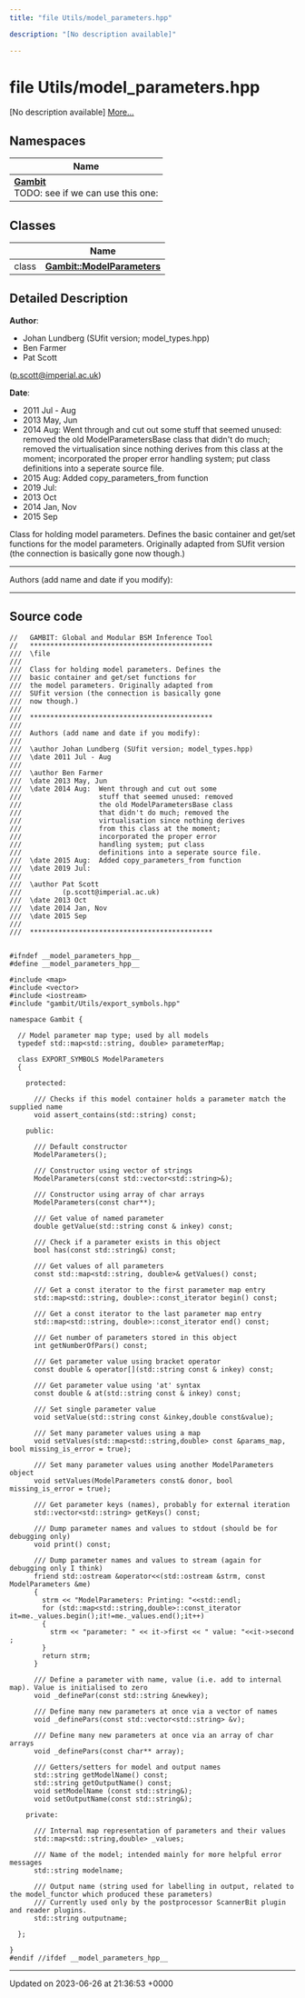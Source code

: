 ```yaml
---
title: "file Utils/model_parameters.hpp"

description: "[No description available]"

---
```


# file Utils/model_parameters.hpp

[No description available] [More...](#detailed-description)

## Namespaces

| Name           |
| -------------- |
| **[Gambit](/documentation/code/namespaces/namespacegambit/)** <br>TODO: see if we can use this one:  |

## Classes

|                | Name           |
| -------------- | -------------- |
| class | **[Gambit::ModelParameters](/documentation/code/classes/classgambit_1_1modelparameters/)**  |

## Detailed Description


**Author**: 

  * Johan Lundberg (SUfit version; model_types.hpp) 
  * Ben Farmer 
  * Pat Scott 

 ([p.scott@imperial.ac.uk](mailto:p.scott@imperial.ac.uk)) 


**Date**: 

  * 2011 Jul - Aug
  * 2013 May, Jun 
  * 2014 Aug: Went through and cut out some stuff that seemed unused: removed the old ModelParametersBase class that didn't do much; removed the virtualisation since nothing derives from this class at the moment; incorporated the proper error handling system; put class definitions into a seperate source file. 
  * 2015 Aug: Added copy_parameters_from function 
  * 2019 Jul: 
  * 2013 Oct 
  * 2014 Jan, Nov 
  * 2015 Sep


Class for holding model parameters. Defines the basic container and get/set functions for the model parameters. Originally adapted from SUfit version (the connection is basically gone now though.)



------------------

Authors (add name and date if you modify):



------------------




## Source code

```
//   GAMBIT: Global and Modular BSM Inference Tool
//   *********************************************
///  \file
///
///  Class for holding model parameters. Defines the
///  basic container and get/set functions for
///  the model parameters. Originally adapted from
///  SUfit version (the connection is basically gone 
///  now though.)
///
///  *********************************************
///
///  Authors (add name and date if you modify):
///   
///  \author Johan Lundberg (SUfit version; model_types.hpp)
///  \date 2011 Jul - Aug
///
///  \author Ben Farmer
///  \date 2013 May, Jun 
///  \date 2014 Aug:  Went through and cut out some 
///                   stuff that seemed unused: removed
///                   the old ModelParametersBase class
///                   that didn't do much; removed the
///                   virtualisation since nothing derives
///                   from this class at the moment; 
///                   incorporated the proper error 
///                   handling system; put class 
///                   definitions into a seperate source file.
///  \date 2015 Aug:  Added copy_parameters_from function
///  \date 2019 Jul:  
///
///  \author Pat Scott  
///          (p.scott@imperial.ac.uk)
///  \date 2013 Oct
///  \date 2014 Jan, Nov
///  \date 2015 Sep
///
///  *********************************************


#ifndef __model_parameters_hpp__
#define __model_parameters_hpp__

#include <map>
#include <vector>
#include <iostream>
#include "gambit/Utils/export_symbols.hpp"

namespace Gambit {

  // Model parameter map type; used by all models
  typedef std::map<std::string, double> parameterMap;

  class EXPORT_SYMBOLS ModelParameters
  {

    protected:

      /// Checks if this model container holds a parameter match the supplied name
      void assert_contains(std::string) const;

    public:

      /// Default constructor
      ModelParameters();

      /// Constructor using vector of strings
      ModelParameters(const std::vector<std::string>&);
    
      /// Constructor using array of char arrays
      ModelParameters(const char**);
   
      /// Get value of named parameter 
      double getValue(std::string const & inkey) const;

      /// Check if a parameter exists in this object
      bool has(const std::string&) const;

      /// Get values of all parameters
      const std::map<std::string, double>& getValues() const;
   
      /// Get a const iterator to the first parameter map entry
      std::map<std::string, double>::const_iterator begin() const;

      /// Get a const iterator to the last parameter map entry
      std::map<std::string, double>::const_iterator end() const;

      /// Get number of parameters stored in this object
      int getNumberOfPars() const;

      /// Get parameter value using bracket operator
      const double & operator[](std::string const & inkey) const;

      /// Get parameter value using 'at' syntax
      const double & at(std::string const & inkey) const;

      /// Set single parameter value
      void setValue(std::string const &inkey,double const&value);
  
      /// Set many parameter values using a map
      void setValues(std::map<std::string,double> const &params_map, bool missing_is_error = true);

      /// Set many parameter values using another ModelParameters object
      void setValues(ModelParameters const& donor, bool missing_is_error = true);

      /// Get parameter keys (names), probably for external iteration
      std::vector<std::string> getKeys() const;

      /// Dump parameter names and values to stdout (should be for debugging only)
      void print() const;

      /// Dump parameter names and values to stream (again for debugging only I think)
      friend std::ostream &operator<<(std::ostream &strm, const ModelParameters &me)
      {
        strm << "ModelParameters: Printing: "<<std::endl;
        for (std::map<std::string,double>::const_iterator it=me._values.begin();it!=me._values.end();it++)
        {
          strm << "parameter: " << it->first << " value: "<<it->second ;
        }
        return strm;
      }

      /// Define a parameter with name, value (i.e. add to internal map). Value is initialised to zero
      void _definePar(const std::string &newkey);

      /// Define many new parameters at once via a vector of names
      void _definePars(const std::vector<std::string> &v);

      /// Define many new parameters at once via an array of char arrays
      void _definePars(const char** array);

      /// Getters/setters for model and output names
      std::string getModelName() const;
      std::string getOutputName() const;
      void setModelName (const std::string&);
      void setOutputName(const std::string&);
 
    private:

      /// Internal map representation of parameters and their values
      std::map<std::string,double> _values;

      /// Name of the model; intended mainly for more helpful error messages
      std::string modelname;

      /// Output name (string used for labelling in output, related to the model_functor which produced these parameters)
      /// Currently used only by the postprocessor ScannerBit plugin and reader plugins.
      std::string outputname;

  };

}
#endif //ifdef __model_parameters_hpp__
```


-------------------------------

Updated on 2023-06-26 at 21:36:53 +0000

